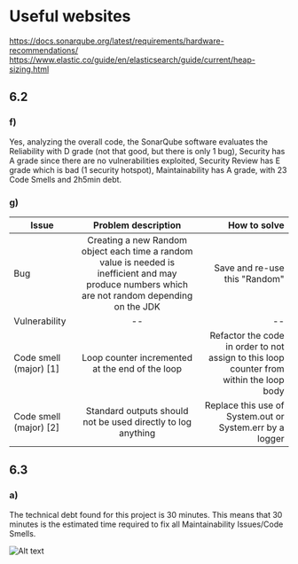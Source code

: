 # Useful websites
https://docs.sonarqube.org/latest/requirements/hardware-recommendations/
https://www.elastic.co/guide/en/elasticsearch/guide/current/heap-sizing.html

## 6.2

### f)
Yes, analyzing the overall code, the SonarQube software evaluates the Reliability with D grade (not that good, but there is only 1 bug), Security has A grade since there are no vulnerabilities exploited, Security Review has E grade which is bad (1 security hotspot), Maintainability has A grade, with 23 Code Smells and 2h5min debt.

### g)

| Issue   | Problem description |  How to solve |
|----------|:-------------:|------:|
| Bug | Creating a new Random object each time a random value is needed is inefficient and may produce numbers which are not random depending on the JDK | Save and re-use this "Random" |
| Vulnerability |  --  |  --  |
| Code smell (major) [1]|  Loop counter incremented at the end of the loop  |  Refactor the code in order to not assign to this loop counter from within the loop body  |
| Code smell (major) [2]|  Standard outputs should not be used directly to log anything  |  Replace this use of System.out or System.err by a logger  |


## 6.3

### a)
The technical debt found for this project is 30 minutes. This means that 30 minutes is the estimated time required to fix all Maintainability Issues/Code Smells.

![Alt text](https://github.com/artur-romao/tqs_98470/edit/main/lab6/a\).png "Optional title")

